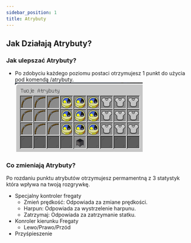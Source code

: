```yaml
---
sidebar_position: 1
title: Atrybuty
---
```

## Jak Działają Atrybuty?

### Jak ulepszać Atrybuty?
- Po zdobyciu każdego poziomu postaci otrzymujesz 1 punkt do użycia pod komendą /atrybuty. ![Atrybuty](./img/atrybuty.png)
### Co zmieniają Atrybuty?
Po rozdaniu punktu atrybutów otrzymujesz permamentną z 3 statystyk która wpływa na twoją rozgrywkę.
- Specjalny kontroler fregaty
	- Zmień prędkość: Odpowiada za zmiane prędkości.
	- Harpun: Odpowiada za wystrzelenie harpunu.
	- Zatrzymaj: Odpowiada za zatrzymanie statku.
- Konroler kierunku Fregaty
	- Lewo/Prawo/Przód
- Przyśpieszenie